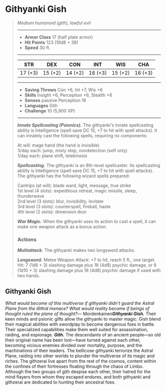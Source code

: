 # Githyanki Gish
>*Medium humanoid (gith), lawful evil*
>___
>- **Armor Class** 17 (half plate armor)
>- **Hit Points** 123 (19d8 + 38)
>- **Speed** 30 ft.
>___
>|STR|DEX|CON|INT|WIS|CHA|
>|:---:|:---:|:---:|:---:|:---:|:---:|
>|17 (+3)|15 (+2)|14 (+2)|16 (+3)|15 (+2)|16 (+3)|
>___
>- **Saving Throws** Con +6, Int +7, Wis +6
>- **Skills** Insight +6, Perception +6, Stealth +6
>- **Senses** passive Perception 16
>- **Languages** Gith
>- **Challenge** 10 (5,900 XP)
>___
>***Innate Spellcasting (Psionics).*** The githyanki's innate spellcasting ability is Intelligence (spell save DC 15, +7 to hit with spell attacks). It can innately cast the following spells, requiring no components:  
>
>At will: mage hand (the hand is invisible)  
>3/day each: jump, misty step, nondetection (self only)  
>1/day each: plane shift, telekinesis  
>
>
>***Spellcasting.*** The githyanki is an 8th-level spellcaster. Its spellcasting ability is Intelligence (spell save DC 15, +7 to hit with spell attacks). The githyanki has the following wizard spells prepared:  
>
>Cantrips (at will): blade ward, light, message, true strike  
>1st level (4 slots): expeditious retreat, magic missile, sleep, thunderwave  
>2nd level (3 slots): blur, invisibility, levitate  
>3rd level (3 slots): counterspell, fireball, haste  
>4th level (2 slots): dimension door  
>
>
>***War Magic.*** When the githyanki uses its action to cast a spell, it can make one weapon attack as a bonus action.  
>
>### Actions
>***Multiattack.*** The githyanki makes two longsword attacks.  
>
>***Longsword.*** Melee Weapon Attack: +7 to hit, reach 5 ft., one target. Hit: 7 (1d8 + 3) slashing damage plus 18 (4d8) psychic damage, or 8 (1d10 + 3) slashing damage plus 18 (4d8) psychic damage if used with two hands.
## Githyanki Gish
*What would become of this multiverse if githyanki didn't guard the Astral Plane from the illithid menace? What would reality become if beings of thought ruled the plane of thought?*— Mordenkainen***Githyanki Gish.*** Their keen minds and psionic gifts allow the githyanki to master magic. Gish blend their magical abilities with swordplay to become dangerous foes in battle. Their specialized capabilities make them well suited for assassination, raiding, and espionage.
***Gith.*** The descendants of an ancient people—so old their original name has been lost—have turned against each other, becoming vicious enemies divided over mortality, purpose, and the machinations of their leaders. The bellicose githyanki terrorize the Astral Plane, raiding into other worlds to plunder the multiverse of its magic and riches. The githzerai live apart from the rest of the cosmos, content within the confines of their fortresses floating through the chaos of Limbo. Although the two groups of gith despise each other, their hatred for the mind flayers from whom they escaped endures, and both githyanki and githzerai are dedicated to hunting their ancestral foes.